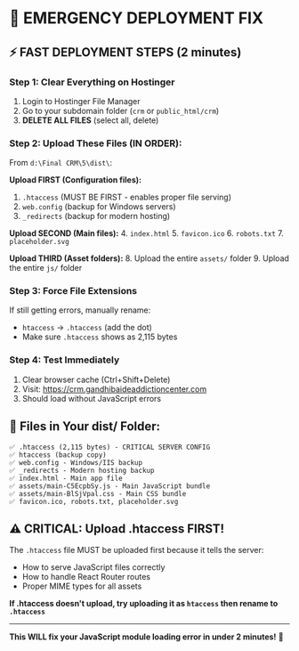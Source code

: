# 🚨 EMERGENCY DEPLOYMENT FIX

## ⚡ FAST DEPLOYMENT STEPS (2 minutes)

### Step 1: Clear Everything on Hostinger
1. Login to Hostinger File Manager
2. Go to your subdomain folder (`crm` or `public_html/crm`)
3. **DELETE ALL FILES** (select all, delete)

### Step 2: Upload These Files (IN ORDER):
From `d:\Final CRM\5\dist\`:

**Upload FIRST (Configuration files):**
1. `.htaccess` (MUST BE FIRST - enables proper file serving)
2. `web.config` (backup for Windows servers)
3. `_redirects` (backup for modern hosting)

**Upload SECOND (Main files):**
4. `index.html`
5. `favicon.ico`
6. `robots.txt`
7. `placeholder.svg`

**Upload THIRD (Asset folders):**
8. Upload the entire `assets/` folder
9. Upload the entire `js/` folder

### Step 3: Force File Extensions
If still getting errors, manually rename:
- `htaccess` → `.htaccess` (add the dot)
- Make sure `.htaccess` shows as 2,115 bytes

### Step 4: Test Immediately
1. Clear browser cache (Ctrl+Shift+Delete)
2. Visit: https://crm.gandhibaideaddictioncenter.com
3. Should load without JavaScript errors

## 🔧 Files in Your dist/ Folder:
```
✅ .htaccess (2,115 bytes) - CRITICAL SERVER CONFIG
✅ htaccess (backup copy)
✅ web.config - Windows/IIS backup
✅ _redirects - Modern hosting backup
✅ index.html - Main app file
✅ assets/main-C5EcpbSy.js - Main JavaScript bundle
✅ assets/main-BlSjVpal.css - Main CSS bundle
✅ favicon.ico, robots.txt, placeholder.svg
```

## ⚠️ CRITICAL: Upload .htaccess FIRST!
The `.htaccess` file MUST be uploaded first because it tells the server:
- How to serve JavaScript files correctly
- How to handle React Router routes
- Proper MIME types for all assets

**If .htaccess doesn't upload, try uploading it as `htaccess` then rename to `.htaccess`**

---
**This WILL fix your JavaScript module loading error in under 2 minutes!** 🚀
